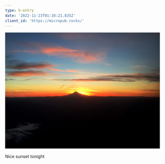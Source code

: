 ```yaml
---
type: h-entry
date: '2022-11-23T01:38:21.835Z'
client_id: 'https://micropub.rocks/'
---
```

![](/uploads/1669167501_sunset.jpg)

Nice sunset tonight
